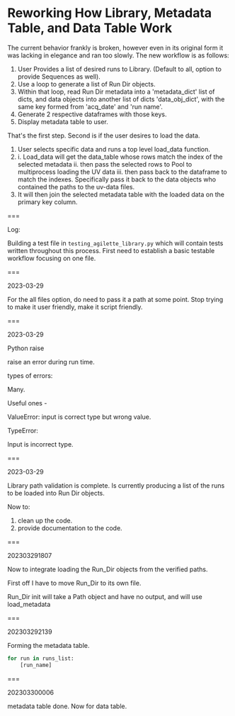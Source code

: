 # Reworking How Library, Metadata Table, and Data Table Work

The current behavior frankly is broken, however even in its original form it was lacking in elegance and ran too slowly. The new workflow is as follows:

1. User Provides a list of desired runs to Library. (Default to all, option to provide Sequences as well).
2. Use a loop to generate a list of Run Dir objects.
3. Within that loop, read Run Dir metadata into a 'metadata_dict' list of dicts, and data objects into another list of dicts 'data_obj_dict', with the same key formed from 'acq_date' and 'run name'.
4. Generate 2 respective dataframes with those keys.
5. Display metadata table to user.

That's the first step. Second is if the user desires to load the data.

1. User selects specific data and runs a top level load_data function.
2. 
    i. Load_data will get the data_table whose rows match the index of the selected metadata
    ii. then pass the selected rows to Pool to multiprocess loading the UV data
    iii. then pass back to the dataframe to match the indexes. Specifically pass it back to the data objects who contained the paths to the uv-data files.
3. It will then join the selected metadata table with the loaded data on the primary key column.

===

Log:

Building a test file in `testing_agilette_library.py` which will contain tests written throughout this process. First need to establish a basic testable workflow focusing on one file.

===

2023-03-29

For the all files option, do need to pass it a path at some point. Stop trying to make it user friendly, make it script friendly.

===

2023-03-29

Python raise

raise an error during run time.

types of errors:

Many.

Useful ones - 

ValueError: input is correct type but wrong value.

TypeError: 

Input is incorrect type.

===

2023-03-29 

Library path validation is complete. Is currently producing a list of the runs to be loaded into Run Dir objects.

Now to:
1. clean up the code.
2. provide documentation to the code.

===

202303291807

Now to integrate loading the Run_Dir objects from the verified paths.

First off I have to move Run_Dir to its own file.

Run_Dir init will take a Path object and have no output, and will use load_metadata 

===

202303292139

Forming the metadata table.

```python
for run in runs_list:
    [run_name]
```

===

202303300006

metadata table done. Now for data table.